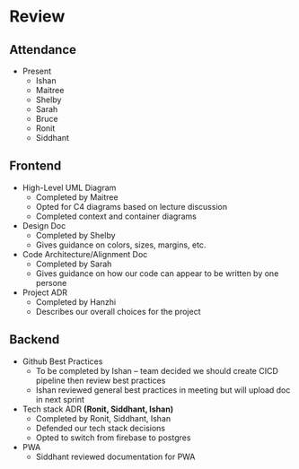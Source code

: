 # Review

## Attendance

* Present  
  * Ishan   
  * Maitree  
  * Shelby  
  * Sarah  
  * Bruce  
  * Ronit   
  * Siddhant

## Frontend

* High-Level UML Diagram  
  * Completed by Maitree  
  * Opted for C4 diagrams based on lecture discussion  
  * Completed context and container diagrams  
* Design Doc  
  * Completed by Shelby  
  * Gives guidance on colors, sizes, margins, etc.  
* Code Architecture/Alignment Doc  
  * Completed by Sarah  
  * Gives guidance on how our code can appear to be written by one persone  
* Project ADR  
  * Completed by Hanzhi  
  * Describes our overall choices for the project

## Backend

* Github Best Practices  
  * To be completed by Ishan – team decided we should create CICD pipeline then review best practices  
  * Ishan reviewed general best practices in meeting but will upload doc in next sprint  
* Tech stack ADR **(Ronit, Siddhant, Ishan)**  
  * Completed by Ronit, Siddhant, Ishan  
  * Defended our tech stack decisions  
  * Opted to switch from firebase to postgres  
* PWA  
  * Siddhant reviewed documentation for PWA
